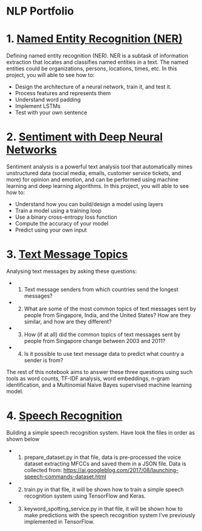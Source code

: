 # NLP Portfolio
# 1. [Named Entity Recognition (NER)](https://github.com/Sonerberat/NLPPortfolio/tree/main/Named%20Entity%20Recognition%20(NER)%2C%20(Trax)) 
Defining named entity recognition (NER). NER is a subtask of information extraction that locates and classifies named entities in a text. The named entities could be organizations, persons, locations, times, etc. In this project, you will able to see how to:
- Design the architecture of a neural network, train it, and test it.
- Process features and represents them
- Understand word padding
- Implement LSTMs
- Test with your own sentence
# 2. [Sentiment with Deep Neural Networks](https://github.com/Sonerberat/NLPPortfolio/tree/main/Sentiment%20with%20Deep%20Neural%20Networks(Trax))
Sentiment analysis is a powerful text analysis tool that automatically mines unstructured data (social media, emails, customer service tickets, and more) for opinion and emotion, and can be performed using machine learning and deep learning algorithms. In this project, you will able to see how to:
- Understand how you can build/design a model using layers
- Train a model using a training loop
- Use a binary cross-entropy loss function
- Compute the accuracy of your model
- Predict using your own input
# 3. [Text Message Topics](https://github.com/Sonerberat/NLPPortfolio/tree/main/Text%20Message%20Topics)
Analysing text messages by asking these questions:
- 1. Text message senders from which countries send the longest messages?
- 2. What are some of the most common topics of text messages sent by people from Singapore, India, and the United States? How are they similar, and how are they different?
- 3. How (if at all) did the common topics of text messages sent by people from Singapore change between 2003 and 2011?
- 4. Is it possible to use text message data to predict what country a sender is from?

The rest of this notebook aims to answer these three questions using such tools as word counts, TF-IDF analysis, word embeddings, n-gram identification, and a Multinomial Naive Bayes supervised machine learning model.
# 4. [Speech Recognition](https://github.com/Sonerberat/NLPPortfolio/tree/main/Voice%20Recognition(TensorFlow))
Building a simple speech recognition system. Have look the files in order as shown below
- 1. prepare_dataset.py in that file, data is pre-processed the voice dataset extracting MFCCs and saved them in a JSON file. Data is collected from: https://ai.googleblog.com/2017/08/launching-speech-commands-dataset.html
- 2. train.py in that file, it will be shown how to train a simple speech recognition system using TensorFlow and Keras.
- 3. keyword_spotting_service.py in that file, it will be shown how to make predictions with the speech recognition system I've previously implemented in TensorFlow.
